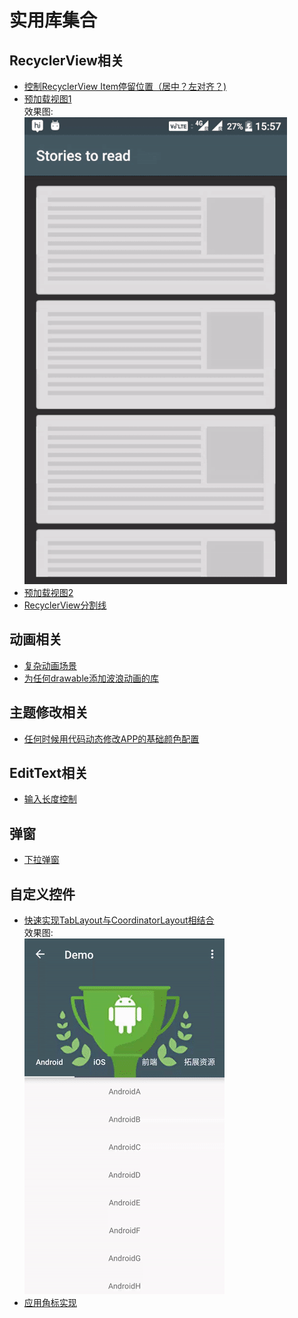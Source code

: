 # 实用库集合
## RecyclerView相关
* [控制RecyclerView Item停留位置（居中？左对齐？)](http://www.jianshu.com/p/e86f68e24d8f)
* [预加载视图1](https://github.com/sharish/ShimmerRecyclerView)  
   效果图:  
   ![](images/shimmer.gif)
* [预加载视图2](https://github.com/florent37/FiftyShadesOf)
* [RecyclerView分割线](https://github.com/yqritc/RecyclerView-FlexibleDivider)

## 动画相关
* [复杂动画场景](https://github.com/airbnb/lottie-android)
* [为任何drawable添加波浪动画的库](https://github.com/race604/WaveLoading)

## 主题修改相关
* [任何时候用代码动态修改APP的基础颜色配置](https://github.com/garretyoder/Colorful)

## EditText相关
* [输入长度控制](https://github.com/bufferapp/BufferTextInputLayout)

## 弹窗

* [下拉弹窗](https://github.com/Tapadoo/Alerter)

## 自定义控件
* [快速实现TabLayout与CoordinatorLayout相结合](https://github.com/hugeterry/CoordinatorTabLayout)  
效果图:  
	![show](images/show1.gif)
* [应用角标实现](https://github.com/leolin310148/ShortcutBadger)